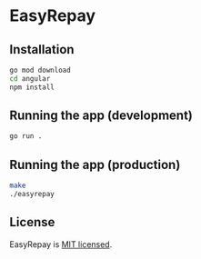 # EasyRepay

## Installation

```bash
go mod download
cd angular
npm install
```

## Running the app (development)

```bash
go run .
```

## Running the app (production)

```bash
make
./easyrepay
```

## License

EasyRepay is [MIT licensed](LICENSE).
